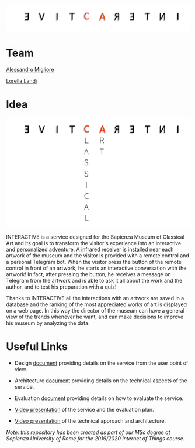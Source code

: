 ![logoPiccolo](/images/interactiveLogoPiccolo.png)
# Team
[Alessandro Migliore](https://www.linkedin.com/in/alessandro-migliore-bab4631a3)

[Lorella Landi](https://www.linkedin.com/in/lorella-landi-a485361a3/)

# Idea
![logo](/images/interACtive.png)

INTERACTIVE is a service designed for the Sapienza Museum of Classical Art and its goal is to transform the visitor's experience into an interactive and personalized adventure.
A infrared receiver is installed near each artwork of the museum and the visitor is provided with a remote control and a personal Telegram bot. 
When the visitor press the button of the remote control in front of an artwork, he starts an interactive conversation with the artwork! 
In fact, after pressing the button, he receives a message on Telegram from the artwork and is able to ask it all about the work and the author, and to test his preparation with a quiz!

Thanks to INTERACTIVE all the interactions with an artwork are saved in a database and the ranking of the most appreciated works of art is displayed on a web page.
In this way the director of the museum can have a general view of the trends whenever he want, and can make decisions to improve his museum by analyzing the data.

# Useful Links

- Design [document](https://github.com/alessandromigliore/InteractiveClassicalArt/blob/master/Design.md) providing details on the service from the user point of view.

- Architecture [document](https://github.com/alessandromigliore/InteractiveClassicalArt/blob/master/Architecture.md) providing details on the technical aspects of the service.

- Evaluation [document](https://github.com/alessandromigliore/InteractiveClassicalArt/blob/master/Evaluation.md) providing details on how to evaluate the service.

- [Video presentation](https://youtu.be/t0RmKrMV30Q) of the service and the evaluation plan.
- [Video presentation](https://youtu.be/RbFbud1RUGk) of the technical approach and architecture.

*Note: this repository has been created as part of our MSc degree at Sapienza University of Rome for the 2019/2020 Internet of Things course.*
